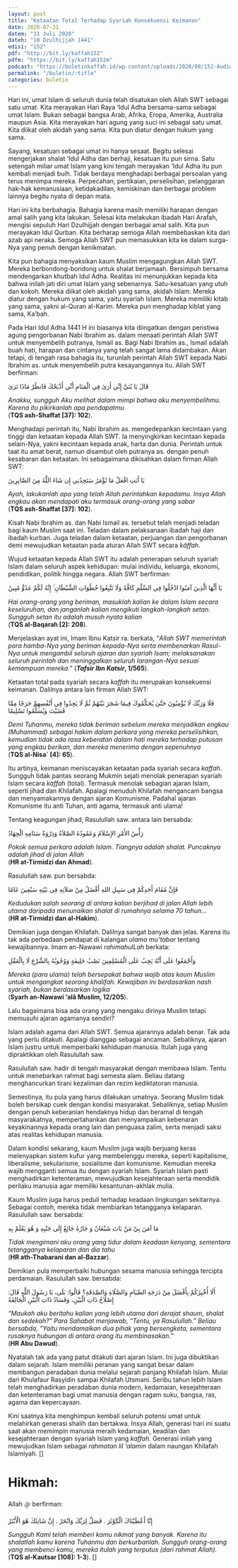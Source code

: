```yaml
---
layout: post
title: "Ketaatan Total Terhadap Syariah Konsekuensi Keimanan"
date: 2020-07-31
datem: "31 Juli 2020"
dateh: "10 Dzulhijjah 1441"
edisi: "152"
pdf: "http://bit.ly/kaffah152"
pdfm: "https://bit.ly/kaffah152m"
podcast: "https://buletinkaffah.id/wp-content/uploads/2020/08/152-Audio-Reading-Kaffah.mp3"
permalink: "/buletin/:title"
categories: buletin
---
```


Hari ini, umat Islam di seluruh dunia telah disatukan oleh Allah SWT sebagai satu umat. Kita merayakan Hari Raya ‘Idul Adha bersama-sama sebagai umat Islam. Bukan sebagai bangsa Arab, Afrika, Eropa, Amerika, Australia maupun Asia. Kita merayakan hari agung yang suci ini sebagai satu umat. Kita diikat oleh akidah yang sama. Kita pun diatur dengan hukum yang sama.

Sayang, kesatuan sebagai umat ini hanya sesaat. Begitu selesai mengerjakan shalat ‘Idul Adha dan berhaji, kesatuan itu pun sirna. Satu setengah miliar umat Islam yang kini tengah merayakan ‘Idul Adha itu pun kembali menjadi buih. Tidak berdaya menghadapi berbagai persoalan yang terus menimpa mereka. Perpecahan, pertikaian, perselisihan, pelanggaran hak-hak kemanusiaan, ketidakadilan, kemiskinan dan berbagai problem lainnya begitu nyata di depan mata.

Hari ini kita berbahagia. Bahagia karena masih memiliki harapan dengan amal salih yang kita lakukan. Selesai kita melakukan ibadah Hari Arafah, mengisi sepuluh Hari Dzulhijjah dengan berbagai amal salih. Kita pun merayakan Idul Qurban. Kita berharap semoga Allah membebaskan kita dari azab api neraka. Semoga Allah SWT pun memasukkan kita ke dalam surga-Nya yang penuh dengan kenikmatan.

Kita pun bahagia menyaksikan kaum Muslim mengagungkan Allah SWT. Mereka berbondong-bondong untuk shalat berjamaah. Bersimpuh bersama mendengarkan khutbah Idul Adha. Realitas ini menunjukkan kepada kita bahwa inilah jati diri umat Islam yang sebenarnya. Satu-kesatuan yang utuh dan kokoh. Mereka diikat oleh akidah yang sama, akidah Islam. Mereka diatur dengan hukum yang sama, yaitu syariah Islam. Mereka memiliki kitab yang sama, yakni al-Quran al-Karim. Mereka pun menghadap kiblat yang sama, Ka’bah.

Pada Hari Idul Adha 1441 H ini biasanya kita diingatkan dengan peristiwa agung pengorbanan Nabi Ibrahim as. dalam menaati perintah Allah SWT untuk menyembelih putranya, Ismail as. Bagi Nabi Ibrahim as., Ismail adalah buah hati, harapan dan cintanya yang telah sangat lama didambakan. Akan tetapi, di tengah rasa bahagia itu, turunlah perintah Allah SWT kepada Nabi Ibrahim as. untuk menyembelih putra kesayangannya itu. Allah SWT berfirman:

<p class="text-right-arabic">
قَالَ يَا بُنَيَّ إِنِّي أَرَىٰ فِي الْمَنَامِ أَنِّي أَذْبَحُكَ فَانظُرْ مَاذَا تَرَىٰ
</p>

<p class="text-right-arti">
<i>Anakku, sungguh Aku melihat dalam mimpi bahwa aku menyembelihmu. Karena itu pikirkanlah apa pendapatmu </i><br>
(<b>TQS ash-Shaffat [37]: 102</b>).
</p>

Menghadapi perintah itu, Nabi Ibrahim as. mengedepankan kecintaan yang tinggi dan ketaatan kepada Allah SWT. Ia menyingkirkan kecintaan kepada selain-Nya, yakni kecintaan kepada anak, harta dan dunia.  Perintah untuk taat itu amat berat, namun disambut oleh putranya as. dengan penuh kesabaran dan ketaatan. Ini sebagaimana dikisahkan dalam firman Allah  SWT:

<p class="text-right-arabic">
يَا أَبَتِ افْعَلْ مَا تُؤْمَرُ سَتَجِدُنِي إِن شَاءَ اللَّهُ مِنَ الصَّابِرِينَ
</p>

<p class="text-right-arti">
<i>Ayah, lakukanlah apa yang telah Allah perintahkan kepadamu. Insya Allah engkau akan mendapati aku termasuk orang-orang yang sabar</i><br>
(<b>TQS ash-Shaffat [37]: 102</b>).
</p>

Kisah Nabi Ibrahim as. dan Nabi Ismail as. tersebut telah menjadi teladan bagi kaum Muslim saat ini. Teladan dalam pelaksanaan ibadah haji dan ibadah kurban. Juga teladan dalam ketaatan, perjuangan dan pengorbanan demi mewujudkan ketaatan pada aturan Allah SWT secara *kâffah*.

Wujud ketaatan kepada Allah SWT itu adalah penerapan seluruh syariah Islam dalam seluruh aspek kehidupan: mulai individu, keluarga, ekonomi, pendidikan, politik hingga negara. Allah SWT berfirman:

<p class="text-right-arabic">
يَا أَيُّهَا الَّذِينَ آمَنُوا ادْخُلُوا فِي السِّلْمِ كَافَّةً وَلَا تَتَّبِعُوا خُطُوَاتِ الشَّيْطَانِ ۚ إِنَّهُ لَكُمْ عَدُوٌّ مُبِينٌ
</p>

<p class="text-right-arti">
<i>Hai orang-orang yang beriman, masuklah kalian ke dalam Islam secara keseluruhan, dan janganlah kalian mengikuti langkah-langkah setan. Sungguh setan itu adalah musuh nyata kalian</i><br>
(<b>TQS al-Baqarah [2]: 208</b>).
</p>

Menjelaskan ayat ini, Imam Ibnu Katsir ra. berkata, “*Allah SWT memerintah para hamba-Nya yang beriman kepada-Nya serta membenarkan Rasul-Nya untuk mengambil seluruh ajaran dan syariah Isam; melaksanakan seluruh perintah dan meninggalkan seluruh larangan-Nya sesuai kemampuan mereka.*” (***Tafsir Ibn Katsir*, 1/565**).

Ketaatan total pada syariah secara *kaffah* itu merupakan konsekuensi keimanan. Dalilnya antara lain firman Allah SWT:

<p class="text-right-arabic">
فَلَا وَرَبِّكَ لَا يُؤْمِنُونَ حَتَّىٰ يُحَكِّمُوكَ فِيمَا شَجَرَ بَيْنَهُمْ ثُمَّ لَا يَجِدُوا فِي أَنْفُسِهِمْ حَرَجًا مِمَّا قَضَيْتَ وَيُسَلِّمُوا تَسْلِيمًا
</p>

<p class="text-right-arti">
<i>Demi Tuhanmu, mereka tidak beriman sebelum mereka menjadikan engkau (Muhammad) sebagai hakim dalam perkara yang mereka perselisihkan, kemudian tidak ada rasa keberatan dalam hati mereka terhadap putusan yang engkau berikan, dan mereka menerima dengan sepenuhnya</i><br>
(<b>TQS al-Nisa` [4]: 65</b>).
</p>

Itu artinya, keimanan meniscayakan ketaatan pada syariah secara *kaffah*. Sungguh tidak pantas seorang Mukmin sejati menolak penerapan syariah Islam secara *kaffah* (total). Termasuk menolak sebagian ajaran Islam, seperti jihad dan Khilafah. Apalagi menuduh Khilafah mengancam bangsa dan menyamakannya dengan ajaran Komunisme. Padahal ajaran Komunisme itu anti Tuhan, anti agama, termasuk anti ulama!

Tentang keagungan jihad, Rasulullah saw. antara lain bersabda:

<p class="text-right-arabic">
رَأْسُ الأَمْرِ الإِسْلاَمُ وَعَمُودُهُ الصَّلاَةُ وَذِرْوَةُ سَنَامِهِ الْجِهَادُ
</p>

<p class="text-right-arti">
<i>Pokok semua perkara adalah Islam. Tiangnya adalah shalat. Puncaknya adalah jihad di jalan Allah</i><br>
(<b>HR at-Tirmidzi dan Ahmad</b>).
</p>

Rasulullah saw. pun bersabda:

<p class="text-right-arabic">
فَإِنَّ مُقَامَ أَحَدِكُمْ فِي سَبِيلِ اللهِ أَفْضَلُ مِنْ صَلاَتِهِ فِي بَيْتِهِ سَبْعِينَ عَامًا
</p>

<p class="text-right-arti">
<i>Kedudukan salah seorang di antara kalian berjihad di jalan Allah lebih utama daripada  menunaikan shalat di rumahnya selama 70 tahun…</i><br>
(<b>HR at-Tirmidzi dan al-Hakim</b>).
</p>

Demikian juga dengan Khilafah. Dalilnya sangat banyak dan jelas. Karena itu tak ada perbedaan pendapat di kalangan *ulama mu’tabar* tentang kewajibannya. Imam an-Nawawi *rahimahulLah* berkata:

<p class="text-right-arabic">
وَأَجْمَعُوا عَلَى أَنَّهُ يَجِبُ عَلَى الْمُسْلِمِينَ نَصْبُ خَلِيفَةٍ وَوُجُوبُهُ بِالشَّرْعِ لَا بِالْعَقْلِ
</p>

<p class="text-right-arti">
<i>Mereka (para ulama) telah bersepakat bahwa wajib atas kaum Muslim untuk mengangkat seorang khalifah. Kewajiban ini berdasarkan nash syariah, bukan berdasarkan logika</i><br>
(<b>Syarh an-Nawawi ‘alâ Muslim, 12/205</b>).
</p>

Lalu bagaimana bisa ada orang yang mengaku dirinya Muslim tetapi memusuhi ajaran agamanya sendiri?

Islam adalah agama dari Allah SWT. Semua ajarannya adalah benar. Tak ada yang perlu ditakuti. Apalagi dianggap sebagai ancaman. Sebaliknya, ajaran Islam justru untuk memperbaiki kehidupan manusia. Itulah juga yang dipraktikkan oleh Rasulullah saw.

Rasulullah saw. hadir di tengah masyarakat dengan membawa Islam. Tentu untuk menebarkan rahmat bagi semesta alam. Beliau datang menghancurkan tirani kezaliman dan rezim kediktatoran manusia.

Semestinya, itu pula yang harus dilakukan umatnya. Seorang Muslim tidak boleh bersikap cuek dengan kondisi masyarakat. Sebaliknya, setiap Muslim dengan penuh keberanian hendaknya hidup dan beramal di tengah masyarakatnya, mempertahankan dan menyampaikan kebenaran keyakinannya kepada orang lain dan penguasa zalim, serta menjadi saksi atas realitas kehidupan manusia.

Dalam kondisi sekarang, kaum Muslim juga wajib berjuang keras melenyapkan sistem kufur yang membelenggu mereka, seperti kapitalisme, liberalisme, sekularisme, sosialisme dan komunisme. Kemudian mereka wajib mengganti semua itu dengan syariah Islam. Syariah Islam pasti menghadirkan ketenteraman, mewujudkan kesejahteraan serta mendidik perilaku manusia agar memiliki kesantunan-akhlak mulia.

Kaum Muslim juga harus peduli terhadap keadaan lingkungan sekitarnya. Sebagai contoh, mereka tidak membiarkan tetangganya kelaparan. Rasulullah saw. bersabda:

<p class="text-right-arabic">
مَا آمَنَ بِيْ مَنْ بَاتَ شَبْعَانً وَ جَارُهُ جَائِعٌ إِلَى جَنْبِهِ وَ هُوَ يَعْلَمْ بِهِ
</p>

<p class="text-right-arti">
<i>Tidak mengimani aku orang yang tidur dalam keadaan kenyang, sementara tetangganya kelaparan dan dia tahu</i><br>
(<b>HR ath-Thabarani dan al-Bazzar</b>).
</p>

Demikian pula memperbaiki hubungan sesama manusia sehingga tercipta perdamaian. Rasulullah saw. bersabda:

<p class="text-right-arabic">
أَلَا أُخْبِرُكُمْ بِأَفْضَلَ مِنْ دَرَجَةِ الصِّيَامِ وَالصَّلَاةِ وَالصَّدَقَةِ؟ قَالُوا: بَلَى، يَا رَسُولَ اللَّهِ قَالَ: إِصْلَاحُ ذَاتِ الْبَيْنِ، وَفَسَادُ ذَاتِ الْبَيْنِ الْحَالِقَةُ
</p>

<p class="text-right-arti">
<i>“Maukah aku beritahu kalian yang lebih utama dari derajat shaum, shalat dan sedekah?” Para Sahabat menjawab, “Tentu, ya Rasulullah.” Beliau bersabda, ”Yaitu mendamaikan dua pihak yang bersengketa, sementara rusaknya hubungan di antara orang itu membinasakan.” </i><br>
(<b>HR Abu Dawud</b>).
</p>

Nyatalah tak ada yang patut ditakuti dari ajaran Islam. Ini juga dibuktikan dalam sejarah. Islam memiliki peranan yang sangat besar dalam membangun peradaban dunia melalui sejarah panjang Khilafah Islam. Mulai dari Khulafaur Rasyidin sampai Khilafah Utsmani. Seribu tahun lebih Islam telah menghadirkan peradaban dunia modern, kedamaian, kesejahteraan dan ketenteraman bagi umat manusia dengan ragam suku, bangsa, ras,  agama dan kepercayaan.

Kini saatnya kita menghimpun kembali seluruh potensi umat untuk melahirkan generasi shalih dan bertakwa. Insya Allah, generasi hari ini suatu saat akan memimpin manusia meraih kedamaian, keadilan dan kesejahteraan dengan syariah Islam yang *kaffah*. Generasi inilah yang mewujudkan Islam sebagai *rahmatan lil ‘alamin* dalam naungan Khilafah Islamiyah. []

<!-- HIKMAH -->
<div class="card card-post mt-5">
<div class="card-header">
<h1>Hikmah:</h1>
</div>

<div class="card-body">
<p class="text-center">
Allah ﷻ  berfirman:
</p>

<p class="text-center-arabic">
إِنَّا أَعْطَيْنَاكَ الْكَوْثَرَ . فَصَلِّ لِرَبِّكَ وَانْحَرْ . إِنَّ شَانِئَكَ هُوَ الْأَبْتَرُ
</p>

<p class="text-center">
<i>
Sungguh Kami telah memberi kamu nikmat yang banyak. Karena itu shalatlah kamu karena Tuhanmu dan berkurbanlah. Sungguh orang-orang yang membenci kamu, mereka itulah yang terputus (dari rahmat Allah).
</i><br>
(<b>TQS al-Kautsar [108]: 1-3</b>). []
</p>
</div>
</div>
<!-- END HIKMAH -->
